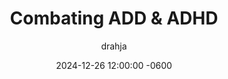 ---
title: Combating ADD & ADHD
description: Insert Descriptive Summary Here
author: drahja
date: 2024-12-26 12:00:00 -0600
categories: [Roleplay, General Knowledge]
tags: [roleplay, tips, strategies, creative flexibility, communication, time management, editing, pre-writing, pose, post, energy, momentum, add, adhd, note taking]
pin: false
media_subpath: '/posts/adhd'
---